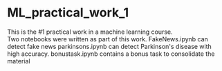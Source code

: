 # ML_practical_work_1
This is the #1 practical work in a machine learning course.  
Two notebooks were written as part of this work. 
FakeNews.ipynb can detect fake news
parkinsons.ipynb can detect Parkinson's disease with high accuracy.
bonustask.ipynb contains a bonus task to consolidate the material
